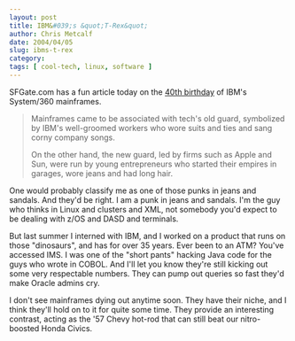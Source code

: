 ```yaml
---
layout: post
title: IBM&#039;s &quot;T-Rex&quot;
author: Chris Metcalf
date: 2004/04/05
slug: ibms-t-rex
category: 
tags: [ cool-tech, linux, software ]
---
```


SFGate.com has a fun article today on the <a href="http://www.sfgate.com/cgi-bin/article.cgi?file=/chronicle/archive/2004/04/05/BUGF75VUUQ1.DTL&type=tech">40th birthday</a> of IBM's System/360 mainframes.

<blockquote>Mainframes came to be associated with tech's old guard, symbolized by IBM's well-groomed workers who wore suits and ties and sang corny company songs.

On the other hand, the new guard, led by firms such as Apple and Sun, were run by young entrepreneurs who started their empires in garages, wore jeans and had long hair.</blockquote>

One would probably classify me as one of those punks in jeans and sandals. And they'd be right. I am a punk in jeans and sandals. I'm the guy who thinks in Linux and clusters and XML, not somebody you'd expect to be dealing with z/OS and DASD and terminals.

But last summer I interned with IBM, and I worked on a product that runs on those "dinosaurs", and has for over 35 years. Ever been to an ATM? You've accessed IMS. I was one of the "short pants" hacking Java code for the guys who wrote in COBOL. And I'll let you know they're still kicking out some very respectable numbers. They can pump out queries so fast they'd make Oracle admins cry.

I don't see mainframes dying out anytime soon. They have their niche, and I think they'll hold on to it for quite some time. They provide an interesting contrast, acting as the '57 Chevy hot-rod that can still beat our nitro-boosted Honda Civics.

